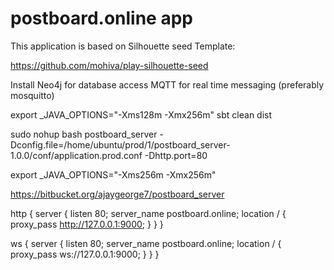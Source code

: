 # postboard.online app

This application is based on Silhouette seed Template: 

https://github.com/mohiva/play-silhouette-seed
 
 
Install 
	Neo4j for database access 
	MQTT for real time messaging (preferably mosquitto)


 
export _JAVA_OPTIONS="-Xms128m -Xmx256m"
sbt clean dist 



sudo nohup bash postboard_server -Dconfig.file=/home/ubuntu/prod/1/postboard_server-1.0.0/conf/application.prod.conf  -Dhttp.port=80

 




export _JAVA_OPTIONS="-Xms256m -Xmx256m"




https://bitbucket.org/ajaygeorge7/postboard_server



http {
	server {
	    listen 80;
	    server_name postboard.online;
	    location / {
	        proxy_pass         http://127.0.0.1:9000;
	    }
	}
}

ws {
	server {
	    listen 80;
	    server_name postboard.online;
	    location / {
	        proxy_pass         ws://127.0.0.1:9000;
	    }
	}
}
